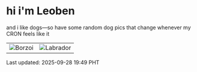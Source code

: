 # hi i'm Leoben

and i like dogs—so have some random dog pics that change whenever my CRON feels like it

|  |  |
|--------|----------|
| ![Borzoi](https://random-dog-vercel.vercel.app/api/random-borzoi?v=1759060193) | ![Labrador](https://random-dog-vercel.vercel.app/api/random-labrador?v=1759060193) |

Last updated: 2025-09-28 19:49 PHT
